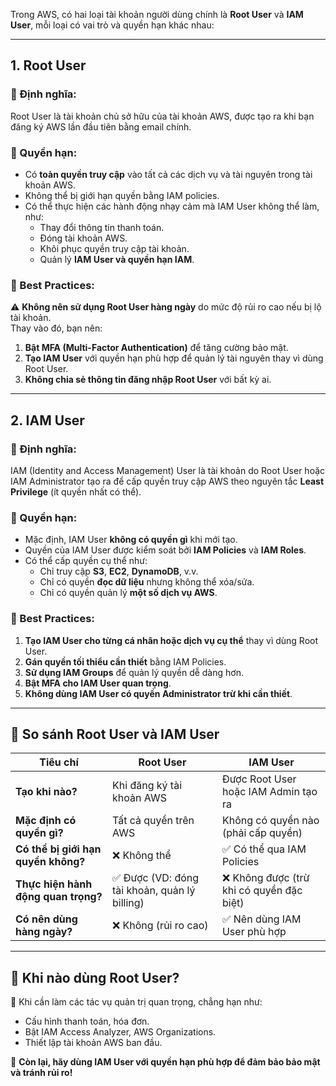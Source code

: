 Trong AWS, có hai loại tài khoản người dùng chính là **Root User** và **IAM User**, mỗi loại có vai trò và quyền hạn khác nhau:

---

## 1. **Root User**  
### 🔹 Định nghĩa:  
Root User là tài khoản chủ sở hữu của tài khoản AWS, được tạo ra khi bạn đăng ký AWS lần đầu tiên bằng email chính.

### 🔹 Quyền hạn:  
- Có **toàn quyền truy cập** vào tất cả các dịch vụ và tài nguyên trong tài khoản AWS.
- Không thể bị giới hạn quyền bằng IAM policies.
- Có thể thực hiện các hành động nhạy cảm mà IAM User không thể làm, như:
  - Thay đổi thông tin thanh toán.
  - Đóng tài khoản AWS.
  - Khôi phục quyền truy cập tài khoản.
  - Quản lý **IAM User và quyền hạn IAM**.

### 🔹 Best Practices:  
⚠️ **Không nên sử dụng Root User hàng ngày** do mức độ rủi ro cao nếu bị lộ tài khoản.  
Thay vào đó, bạn nên:
1. **Bật MFA (Multi-Factor Authentication)** để tăng cường bảo mật.
2. **Tạo IAM User** với quyền hạn phù hợp để quản lý tài nguyên thay vì dùng Root User.
3. **Không chia sẻ thông tin đăng nhập Root User** với bất kỳ ai.

---

## 2. **IAM User**  
### 🔹 Định nghĩa:  
IAM (Identity and Access Management) User là tài khoản do Root User hoặc IAM Administrator tạo ra để cấp quyền truy cập AWS theo nguyên tắc **Least Privilege** (ít quyền nhất có thể).

### 🔹 Quyền hạn:  
- Mặc định, IAM User **không có quyền gì** khi mới tạo.
- Quyền của IAM User được kiểm soát bởi **IAM Policies** và **IAM Roles**.
- Có thể cấp quyền cụ thể như:
  - Chỉ truy cập **S3**, **EC2**, **DynamoDB**, v.v.
  - Chỉ có quyền **đọc dữ liệu** nhưng không thể xóa/sửa.
  - Chỉ có quyền quản lý **một số dịch vụ AWS**.

### 🔹 Best Practices:  
1. **Tạo IAM User cho từng cá nhân hoặc dịch vụ cụ thể** thay vì dùng Root User.
2. **Gán quyền tối thiểu cần thiết** bằng IAM Policies.
3. **Sử dụng IAM Groups** để quản lý quyền dễ dàng hơn.
4. **Bật MFA cho IAM User quan trọng**.
5. **Không dùng IAM User có quyền Administrator trừ khi cần thiết**.

---

## 🚀 **So sánh Root User và IAM User**  

| Tiêu chí          | Root User                     | IAM User |
|------------------|--------------------------------|----------------------------------|
| **Tạo khi nào?**  | Khi đăng ký tài khoản AWS     | Được Root User hoặc IAM Admin tạo ra |
| **Mặc định có quyền gì?** | Tất cả quyền trên AWS  | Không có quyền nào (phải cấp quyền) |
| **Có thể bị giới hạn quyền không?** | ❌ Không thể | ✅ Có thể qua IAM Policies |
| **Thực hiện hành động quan trọng?** | ✅ Được (VD: đóng tài khoản, quản lý billing) | ❌ Không được (trừ khi có quyền đặc biệt) |
| **Có nên dùng hàng ngày?** | ❌ Không (rủi ro cao) | ✅ Nên dùng IAM User phù hợp |

---

## 📌 **Khi nào dùng Root User?**  
🔹 Khi cần làm các tác vụ quản trị quan trọng, chẳng hạn như:
- Cấu hình thanh toán, hóa đơn.
- Bật IAM Access Analyzer, AWS Organizations.
- Thiết lập tài khoản AWS ban đầu.

📌 **Còn lại, hãy dùng IAM User với quyền hạn phù hợp để đảm bảo bảo mật và tránh rủi ro!**